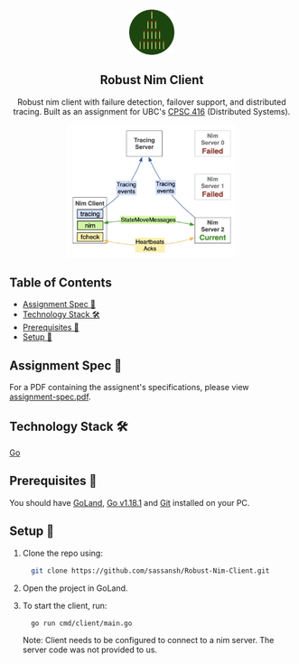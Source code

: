 <!-- PROJECT LOGO -->
<br />
<p align="center">
 <a href="https://github.com/sassansh/Robust-Nim-Client">
    <img src="images/logo.png" alt="Logo" width="80" height="80">
  </a>
  <h2 align="center">Robust Nim Client</h2>

  <p align="center">
     Robust nim client with failure detection, failover support, and distributed tracing. Built as an assignment for UBC's <a href="https://courses.students.ubc.ca/cs/courseschedule?pname=subjarea&tname=subj-course&dept=CPSC&course=416">CPSC 416</a> (Distributed Systems).
  </p>
</p>

<p align="center">
    <img src="images/diagram.jpg" alt="Logo" width="300" >
</p>

## Table of Contents

- [Assignment Spec 🎯](#Assignment-spec-)
- [Technology Stack 🛠️](#technology-stack-%EF%B8%8F)
- [Prerequisites 🍪](#prerequisites-)
- [Setup 🔧](#setup-)

## Assignment Spec 🎯

For a PDF containing the assignent's specifications, please view [assignment-spec.pdf](https://github.com/sassansh/Robust-Nim-Client/blob/main/assignment-spec.pdf).

## Technology Stack 🛠️

[Go](https://go.dev)

## Prerequisites 🍪

You should have [GoLand](https://www.jetbrains.com/go/download/), [Go v1.18.1](https://go.dev/dl/) and [Git](https://git-scm.com/) installed on your PC.

## Setup 🔧

1. Clone the repo using:

   ```bash
     git clone https://github.com/sassansh/Robust-Nim-Client.git
   ```

2. Open the project in GoLand.

3. To start the client, run:

   ```bash
     go run cmd/client/main.go
   ```

   Note: Client needs to be configured to connect to a nim server. The server code was not provided to us.
